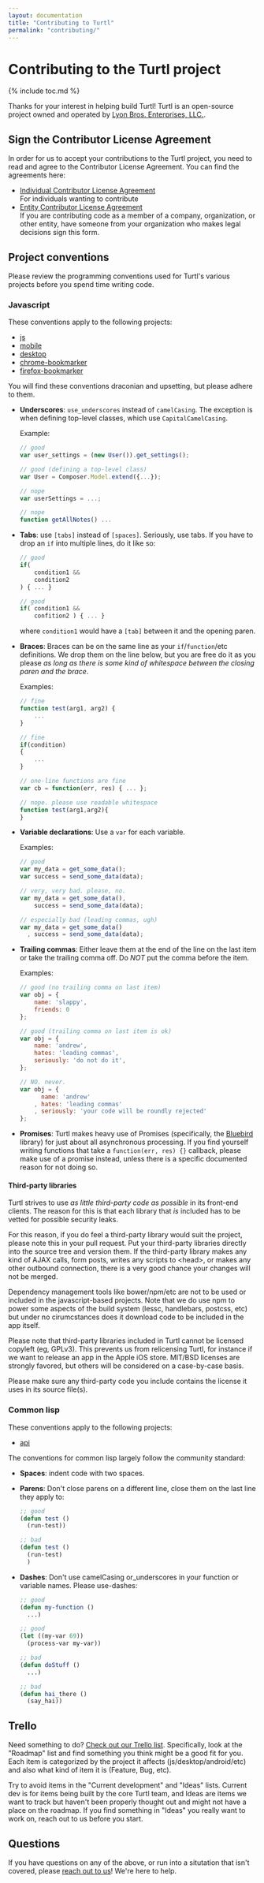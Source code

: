 ```yaml
---
layout: documentation
title: "Contributing to Turtl"
permalink: "contributing/"
---
```


# Contributing to the Turtl project
{% include toc.md %}

Thanks for your interest in helping build Turtl! Turtl is an open-source project
owned and operated by [Lyon Bros. Enterprises, LLC.](https://lyonbros.com).

## Sign the Contributor License Agreement

In order for us to accept your contributions to the Turtl project, you need to
read and agree to the Contributor License Agreement. You can find the agreements
here:

- [Individual Contributor License Agreement](/contributing/icla)  
  For individuals wanting to contribute
- [Entity Contributor License Agreement](/contributing/ecla)  
  If you are contributing code as a member of a company, organization, or other
  entity, have someone from your organization who makes legal decisions sign
  this form.

## Project conventions

Please review the programming conventions used for Turtl's various projects
before you spend time writing code.

### Javascript

These conventions apply to the following projects:

- [js](https://github.com/turtl/js)
- [mobile](https://github.com/turtl/mobile)
- [desktop](https://github.com/turtl/desktop)
- [chrome-bookmarker](https://github.com/turtl/chrome-bookmarker)
- [firefox-bookmarker](https://github.com/turtl/firefox-bookmarker)

You will find these conventions draconian and upsetting, but please adhere to
them.

- __Underscores__: `use_underscores` instead of `camelCasing`. The exception is
  when defining top-level classes, which use `CapitalCamelCasing`.

  Example:
  
  ```js
  // good
  var user_settings = (new User()).get_settings();

  // good (defining a top-level class)
  var User = Composer.Model.extend({...});

  // nope
  var userSettings = ...;

  // nope
  function getAllNotes() ...
  ```

- __Tabs__: use `[tabs]` instead of `[spaces]`. Seriously, use tabs.
  If you have to drop an `if` into multiple lines, do it like so:

  ```js
  // good
  if(
      condition1 &&
      condition2
  ) { ... }

  // good
  if( condition1 &&
      confition2 ) { ... }
  ```

  where `condition1` would have a `[tab]` between it and the opening paren.

- __Braces__: Braces can be on the same line as your `if`/`function`/etc
  definitions. We drop them on the line below, but you are free do it as you
  please *as long as there is some kind of whitespace between the closing paren
  and the brace*.

  Examples:

  ```js
  // fine
  function test(arg1, arg2) {
      ...
  }

  // fine
  if(condition)
  {
      ...
  }

  // one-line functions are fine
  var cb = function(err, res) { ... };

  // nope. please use readable whitespace
  function test(arg1,arg2){
  }
  ```

- __Variable declarations__: Use a `var` for each variable.

  Examples:

  ```js
  // good
  var my_data = get_some_data();
  var success = send_some_data(data);

  // very, very bad. please, no.
  var my_data = get_some_data(),
      success = send_some_data(data);

  // especially bad (leading commas, ugh)
  var my_data = get_some_data()
    , success = send_some_data(data);
  ```
- __Trailing commas__: Either leave them at the end of the line on the last item
  or take the trailing comma off. Do *NOT* put the comma before the item.

  Examples:

  ```js
  // good (no trailing comma on last item)
  var obj = {
      name: 'slappy',
      friends: 0
  };

  // good (trailing comma on last item is ok)
  var obj = {
      name: 'andrew',
      hates: 'leading commas',
      seriously: 'do not do it',
  };

  // NO. never.
  var obj = {
        name: 'andrew'
      , hates: 'leading commas'
      , seriously: 'your code will be roundly rejected'
  };
  ```
- __Promises__: Turtl makes heavy use of Promises (specifically, the [Bluebird](http://bluebirdjs.com/)
  library) for just about all asynchronous processing. If you find yourself
  writing functions that take a `function(err, res) {}` callback, please make
  use of a promise instead, unless there is a specific documented reason for not
  doing so.

#### Third-party libraries

Turtl strives to use *as little third-party code as possible* in its front-end
clients. The reason for this is that each library that *is* included has to be
vetted for possible security leaks.

For this reason, if you do feel a third-party library would suit the project,
please note this in your pull request. Put your third-party libraries directly
into the source tree and version them. If the third-party library makes any
kind of AJAX calls, form posts, writes any scripts to &lt;head&gt;, or makes
any other outbound connection, there is a very good chance your changes will not
be merged.

Dependency management tools like bower/npm/etc are not to be used or included
in the javascript-based projects.
Note that we do use npm to power some aspects of the build system (lessc,
handlebars, postcss, etc) but under no cirumcstances does it download code to
be included in the app itself.

Please note that third-party libraries included in Turtl cannot be licensed
copyleft (eg, GPLv3). This prevents us from relicensing Turtl, for instance
if we want to release an app in the Apple iOS store. MIT/BSD
licenses are strongly favored, but others will be considered on a case-by-case
basis.

Please make sure any third-party code you include contains the license it uses
in its source file(s).


### Common lisp

These conventions apply to the following projects:

- [api](https://github.com/turtl/api)

The conventions for common lisp largely follow the community standard:

- __Spaces__: indent code with two spaces.

- __Parens__: Don't close parens on a different line, close them on the last
  line they apply to:

  ```lisp
  ;; good
  (defun test ()
    (run-test))

  ;; bad
  (defun test ()
    (run-test)
    )
  ```

- __Dashes__: Don't use camelCasing or\_underscores in your function or variable
  names. Please use-dashes:

  ```lisp
  ;; good
  (defun my-function ()
    ...)

  ;; good
  (let ((my-var 69))
    (process-var my-var))

  ;; bad
  (defun doStuff ()
    ...)

  ;; bad
  (defun hai_there ()
    (say_hai))
  ```

## Trello

Need something to do? [Check out our Trello list](http://trello.turtlapp.com/).
Specifically, look at the "Roadmap" list and find something you think might be
a good fit for you. Each item is categorized by the project it affects
(js/desktop/android/etc) and also what kind of item it is (Feature, Bug, etc).

Try to avoid items in the "Current development" and "Ideas" lists. Current dev
is for items being built by the core Turtl team, and Ideas are items we want to
track but haven't been properly thought out and might not have a place on the
roadmap. If you find something in "Ideas" you really want to work on, reach out
to us before you start.

## Questions

If you have questions on any of the above, or run into a situtation that isn't
covered, please [reach out to us](/contact)! We're here to help.

